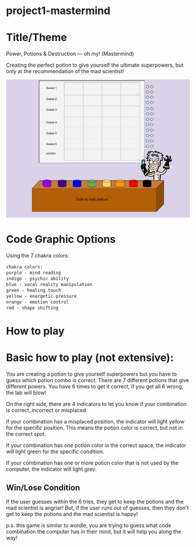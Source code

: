 # project1-mastermind

# Title/Theme

Power, Potions & Destruction — oh my! (Mastermind)

Creating the perfect potion to give yourself the ultimate superpowers, but only at the recommendation of the mad scientist!

![Alt text](images.jpg/p1-wireframe.jpg)

# Code Graphic Options

Using the 7 chakra colors:
	
	chakra colors:
	purple - mind reading
	indigo - psychic ability
	blue - vocal reality manipulation
	green - healing touch
	yellow - energetic pressure
	orange - emotion control
	red - shape shifting


# How to play

# Basic how to play (not extensive): 

You are creating a potion to give yourself superpowers but you have to guess which potion combo is correct. There are 7 different potions that give different powers. You have 6 times to get it correct, if you get all 6 wrong, the lab will blow!

On the right side, there are 4 indicators to let you know if your combination is correct, incorrect or misplaced. 

if your combination has a misplaced position, the indicator will light yellow for the specific position. This means the potion color is correct, but not in the correct spot.

If your combination has one potion color in the correct space, the indicator will light green for the specific condition.

If your combination has one or more potion color that is not used by the computer, the indicator will light grey.

## Win/Lose Condition
If the user guesses within the 6 tries, they get to keep the potions and the mad scientist is angrier! But, if the user runs out of guesses, then they don't get to keep the potions and the mad scientist is happy!

p.s. this game is similar to wordle, you are trying to guess what code combination the computer has in their mind, but it will help you along the way!
		
